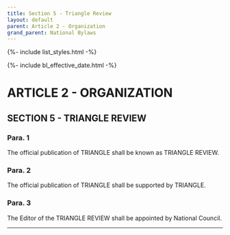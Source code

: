 ```yaml
---
title: Section 5 - Triangle Review
layout: default
parent: Article 2 - Organization
grand_parent: National Bylaws
---
```


{%- include list_styles.html -%}

{%- include bl_effective_date.html -%}

# ARTICLE 2 - ORGANIZATION

## SECTION 5 - TRIANGLE REVIEW

### Para. 1

The official publication of TRIANGLE shall be known as TRIANGLE REVIEW.

### Para. 2

The official publication of TRIANGLE shall be supported by TRIANGLE.

### Para. 3

The Editor of the TRIANGLE REVIEW shall be appointed by National Council.

---
